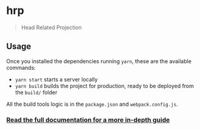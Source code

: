 # hrp

> Head Related Projection

## Usage

Once you installed the dependencies running `yarn`, these are the available commands:

- `yarn start` starts a server locally
- `yarn build` builds the project for production, ready to be deployed from the `build/` folder

All the build tools logic is in the `package.json` and `webpack.config.js`.

### [Read the full documentation for a more in-depth guide](https://github.com/marcofugaro/threejs-modern-app)
